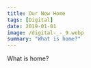 ```yaml
---
title: Our New Home
tags: [Digital]
date: 2019-01-01
image: /digital-_-_9.webp
summary: "What is home?"
---
```


What is home?